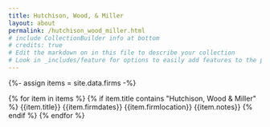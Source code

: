```yaml
---
title: Hutchison, Wood, & Miller
layout: about
permalink: /hutchison_wood_miller.html
# include CollectionBuilder info at bottom
# credits: true
# Edit the markdown on in this file to describe your collection
# Look in _includes/feature for options to easily add features to the page
---
```


{%- assign items = site.data.firms -%}

{% for item in items %}
{% if item.title contains "Hutchison, Wood & Miller" %}
{{item.title}}
{{item.firmdates}}
{{item.firmlocation}}
{{item.notes}}
{% endif %}
{% endfor %}